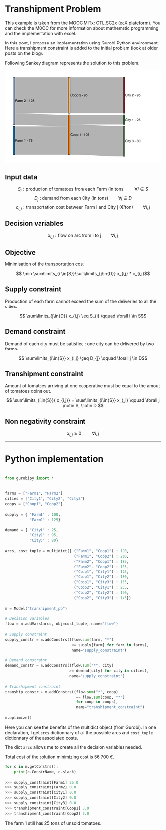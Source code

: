 # Transhipment Problem

This example is taken from the MOOC MITx: CTL.SC2x ([edX plateform](https://www.edx.org/)). You can check the MOOC for more information about mathematic programming and the implementation with excel.

In this post, I propose an implementation using Gurobi Python environment.
Here a transhipment constraint is added to the initial problem (look at older posts on the blog).

Following Sankey diagram represents the solution to this problem.

<p align="center">
<img src="/img/sankey_tranship.png" alt="Sankey Diagram">
</p>

 <!--more-->

## Input data

$$S_{i} : \text{production of tomatoes from each Farm (in tons)} \qquad \forall i \in S$$
$$D_{j} : \text{demand from each City (in tons)} \qquad \forall j \in D$$
$$c_{i,j} : \text{transportation cost between Farm i and City j (€/ton)} \qquad \forall i,j$$

## Decision variables
$$x_{i,j} : \text{flow on arc from i to j} \qquad \forall i,j$$


## Objective
Minimisation of the transportation cost

$$ \min \sum\limits_{i \in{S}}\sum\limits_{j\in{D}} x_{i,j} * c_{i,j}$$

## Supply constraint
Production of each farm cannot exceed the sum of the deliveries to all the cities.

$$ \sum\limits_{j\in{D}} x_{i,j} \leq S_{i} \qquad \forall i \in S$$

## Demand constraint
Demand of each city must be satisfied : one city can be delivered by two farms.

$$ \sum\limits_{i\in{S}} x_{i,j} \geq D_{j}  \qquad \forall j \in D$$

## Transhipment constraint
Amount of tomatoes arriving at one cooperative must be equal to the amout of tomatoes going out. 

$$ \sum\limits_{i\in{S}}{ x_{i,j}} = \sum\limits_{i\in{S}} x_{j,i} \qquad \forall j \notin S, \notin D $$

## Non negativity constraint

$$ x_{i,j} \geq 0 \qquad \ \forall i,j $$

----

# Python implementation

```python

from gurobipy import *


farms = ["Farm1", "Farm2"]
cities = ["City1", "City2", "City3"]
coops = ["Coop1", "Coop2"]

supply = { "Farm1" : 100,
           "Farm2" : 125}

demand = { "City1" : 25,
           "City2" : 95,
           "City3" : 80}

arcs, cost_tuple = multidict({ ("Farm1", "Coop1") : 190,
                               ("Farm1", "Coop2") : 210,
                               ("Farm2", "Coop1") : 185,
                               ("Farm2", "Coop2") : 105,
                               ("Coop1", "City1") : 175,
                               ("Coop1", "City2") : 180,
                               ("Coop1", "City3") : 165,
                               ("Coop2", "City1") : 235,
                               ("Coop2", "City2") : 130,
                               ("Coop2", "City3") : 145})

m = Model("transhipment_pb")

# Decision variables
flow = m.addVars(arcs, obj=cost_tuple, name="flow")

# Supply constraint
supply_constr = m.addConstrs((flow.sum(farm, "*")
                              <= supply[farm] for farm in farms), 
                              name="supply_constraint")

# Demand constraint
demand_constr = m.addConstrs((flow.sum("*", city)
                             >= demand[city] for city in cities),
                             name="supply_constraint")

# Transhipment constraint
tranship_constr = m.addConstrs((flow.sum("*", coop) 
                                == flow.sum(coop, "*") 
                                for coop in coops),
                                name="transhipment_constraint")

m.optimize()

```

Here you can see the benefits of the multidict object (from Gurobi). In one declaration, I get ```arcs``` dictionnary of all the possible arcs and ```cost_tuple``` dictionnary of the associated costs.

The dict ```arcs``` allows me to create all the decision variables needed.

Total cost of the solution minimizing cost is 56 700 €.

```python
for c in m.getConstrs():
    print(c.ConstrName, c.slack)

>>> supply_constraint[Farm1] 25.0
>>> supply_constraint[Farm2] 0.0
>>> supply_constraint[City1] 0.0
>>> supply_constraint[City2] 0.0
>>> supply_constraint[City3] 0.0
>>> transhipment_constraint[Coop1] 0.0
>>> transhipment_constraint[Coop2] 0.0
```


The farm 1 still has 25 tons of unsold tomatoes.





